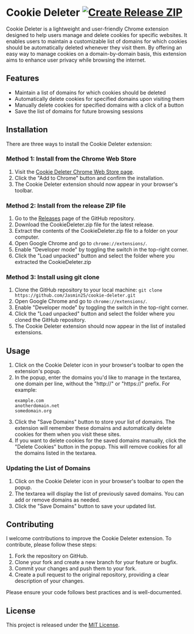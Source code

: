 # Cookie Deleter [![Create Release ZIP](https://github.com/Jasmin25/cookie-deleter/actions/workflows/create-release-zip.yml/badge.svg)](https://github.com/Jasmin25/cookie-deleter/actions/workflows/create-release-zip.yml)

Cookie Deleter is a lightweight and user-friendly Chrome extension designed to help users manage and delete cookies for specific websites. It enables users to maintain a customizable list of domains for which cookies should be automatically deleted whenever they visit them. By offering an easy way to manage cookies on a domain-by-domain basis, this extension aims to enhance user privacy while browsing the internet.

## Features

- Maintain a list of domains for which cookies should be deleted
- Automatically delete cookies for specified domains upon visiting them
- Manually delete cookies for specified domains with a click of a button
- Save the list of domains for future browsing sessions

## Installation

There are three ways to install the Cookie Deleter extension:

### Method 1: Install from the Chrome Web Store
1. Visit the [Cookie Deleter Chrome Web Store page](https://chrome.google.com/webstore/detail/cookie-deleter/pldagopcgfgfckccjmdedlglhpbmhmil?hl=en&authuser=0).
2. Click the "Add to Chrome" button and confirm the installation.
3. The Cookie Deleter extension should now appear in your browser's toolbar.

### Method 2: Install from the release ZIP file
1. Go to the [Releases](https://github.com/Jasmin25/cookie-deleter/releases) page of the GitHub repository.
2. Download the CookieDeleter.zip file for the latest release.
3. Extract the contents of the CookieDeleter.zip file to a folder on your computer.
4. Open Google Chrome and go to `chrome://extensions/`.
5. Enable "Developer mode" by toggling the switch in the top-right corner.
6. Click the "Load unpacked" button and select the folder where you extracted the CookieDeleter.zip

### Method 3: Install using git clone
1. Clone the GitHub repository to your local machine:
    ```git clone https://github.com/Jasmin25/cookie-deleter.git```
2. Open Google Chrome and go to `chrome://extensions/`. 
3. Enable "Developer mode" by toggling the switch in the top-right corner.
4. Click the "Load unpacked" button and select the folder where you cloned the GitHub repository.
5. The Cookie Deleter extension should now appear in the list of installed extensions.


## Usage

1. Click on the Cookie Deleter icon in your browser's toolbar to open the extension's popup.
2. In the popup, enter the domains you'd like to manage in the textarea, one domain per line, without the "http://" or "https://" prefix. For example:
    ```
    example.com
    anotherdomain.net
    somedomain.org
    ```
3. Click the "Save Domains" button to store your list of domains. The extension will remember these domains and automatically delete cookies for them when you visit these sites.
4. If you want to delete cookies for the saved domains manually, click the "Delete Cookies" button in the popup. This will remove cookies for all the domains listed in the textarea.

### Updating the List of Domains

1. Click on the Cookie Deleter icon in your browser's toolbar to open the popup.
2. The textarea will display the list of previously saved domains. You can add or remove domains as needed.
3. Click the "Save Domains" button to save your updated list.

## Contributing

I welcome contributions to improve the Cookie Deleter extension. To contribute, please follow these steps:

1. Fork the repository on GitHub.
2. Clone your fork and create a new branch for your feature or bugfix.
3. Commit your changes and push them to your fork.
4. Create a pull request to the original repository, providing a clear description of your changes.

Please ensure your code follows best practices and is well-documented.

## License

This project is released under the [MIT License](./LICENSE).
